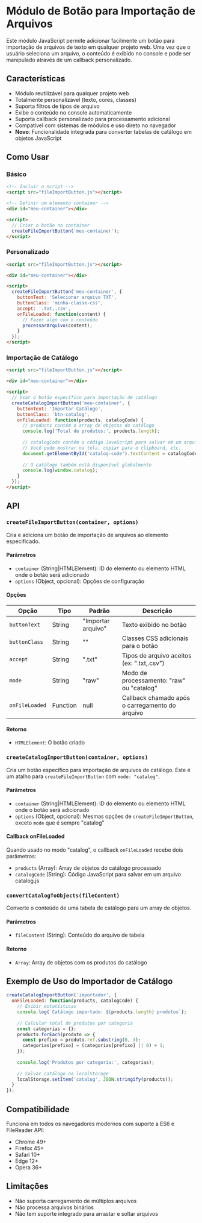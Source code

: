 # Módulo de Botão para Importação de Arquivos

Este módulo JavaScript permite adicionar facilmente um botão para importação de arquivos de texto em qualquer projeto web. Uma vez que o usuário seleciona um arquivo, o conteúdo é exibido no console e pode ser manipulado através de um callback personalizado.

## Características

- Módulo reutilizável para qualquer projeto web
- Totalmente personalizável (texto, cores, classes)
- Suporta filtros de tipos de arquivo
- Exibe o conteúdo no console automaticamente
- Suporta callback personalizado para processamento adicional
- Compatível com sistemas de módulos e uso direto no navegador
- **Novo**: Funcionalidade integrada para converter tabelas de catálogo em objetos JavaScript

## Como Usar

### Básico

```html
<!-- Incluir o script -->
<script src="fileImportButton.js"></script>

<!-- Definir um elemento container -->
<div id="meu-container"></div>

<script>
  // Criar o botão no container
  createFileImportButton('meu-container');
</script>
```

### Personalizado

```html
<script src="fileImportButton.js"></script>

<div id="meu-container"></div>

<script>
  createFileImportButton('meu-container', {
    buttonText: 'Selecionar arquivo TXT',
    buttonClass: 'minha-classe-css',
    accept: '.txt,.csv',
    onFileLoaded: function(content) {
      // Fazer algo com o conteúdo
      processarArquivo(content);
    }
  });
</script>
```

### Importação de Catálogo

```html
<script src="fileImportButton.js"></script>

<div id="meu-container"></div>

<script>
  // Usar o botão específico para importação de catálogo
  createCatalogImportButton('meu-container', {
    buttonText: 'Importar Catálogo',
    buttonClass: 'btn-catalog',
    onFileLoaded: function(products, catalogCode) {
      // products contém o array de objetos do catálogo
      console.log('Total de produtos:', products.length);
      
      // catalogCode contém o código JavaScript para salvar em um arquivo
      // Você pode mostrar na tela, copiar para o clipboard, etc.
      document.getElementById('catalog-code').textContent = catalogCode;
      
      // O catálogo também está disponível globalmente
      console.log(window.catalog);
    }
  });
</script>
```

## API

### `createFileImportButton(container, options)`

Cria e adiciona um botão de importação de arquivos ao elemento especificado.

#### Parâmetros

- `container` (String|HTMLElement): ID do elemento ou elemento HTML onde o botão será adicionado
- `options` (Object, opcional): Opções de configuração

#### Opções

| Opção | Tipo | Padrão | Descrição |
|-------|------|--------|-----------|
| `buttonText` | String | "Importar arquivo" | Texto exibido no botão |
| `buttonClass` | String | "" | Classes CSS adicionais para o botão |
| `accept` | String | ".txt" | Tipos de arquivo aceitos (ex: ".txt,.csv") |
| `mode` | String | "raw" | Modo de processamento: "raw" ou "catalog" |
| `onFileLoaded` | Function | null | Callback chamado após o carregamento do arquivo |

#### Retorno

- `HTMLElement`: O botão criado

### `createCatalogImportButton(container, options)`

Cria um botão específico para importação de arquivos de catálogo. Este é um atalho para `createFileImportButton` com `mode: "catalog"`.

#### Parâmetros

- `container` (String|HTMLElement): ID do elemento ou elemento HTML onde o botão será adicionado
- `options` (Object, opcional): Mesmas opções de `createFileImportButton`, exceto `mode` que é sempre "catalog"

#### Callback onFileLoaded

Quando usado no modo "catalog", o callback `onFileLoaded` recebe dois parâmetros:
- `products` (Array): Array de objetos do catálogo processado
- `catalogCode` (String): Código JavaScript para salvar em um arquivo catalog.js

### `convertCatalogToObjects(fileContent)`

Converte o conteúdo de uma tabela de catálogo para um array de objetos.

#### Parâmetros

- `fileContent` (String): Conteúdo do arquivo de tabela

#### Retorno

- `Array`: Array de objetos com os produtos do catálogo

## Exemplo de Uso do Importador de Catálogo

```javascript
createCatalogImportButton('importador', {
  onFileLoaded: function(products, catalogCode) {
    // Exibir estatísticas
    console.log(`Catálogo importado: ${products.length} produtos`);
    
    // Calcular total de produtos por categoria
    const categorias = {};
    products.forEach(produto => {
      const prefixo = produto.ref.substring(0, 3);
      categorias[prefixo] = (categorias[prefixo] || 0) + 1;
    });
    
    console.log('Produtos por categoria:', categorias);
    
    // Salvar catálogo na localStorage
    localStorage.setItem('catalog', JSON.stringify(products));
  }
});
```

## Compatibilidade

Funciona em todos os navegadores modernos com suporte a ES6 e FileReader API:

- Chrome 49+
- Firefox 45+
- Safari 10+
- Edge 12+
- Opera 36+

## Limitações

- Não suporta carregamento de múltiplos arquivos
- Não processa arquivos binários
- Não tem suporte integrado para arrastar e soltar arquivos 